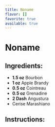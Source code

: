 ```yaml
---
title: Noname
flavor: []
favorite: true
available: true
---
```

# Noname

## Ingredients:
- **1.5 oz** Bourbon
- **1 oz** Apple Brandy
- **0.5 oz** Cointreau
- **0.5 oz** Grenadine
- **2 Dash** Angustura
- Cerise Marashiano

## Instructions:



